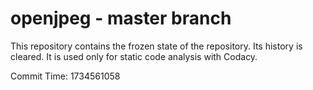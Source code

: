 # openjpeg - master branch

This repository contains the frozen state of the repository.
Its history is cleared. It is used only for static code
analysis with Codacy.

Commit Time: 1734561058